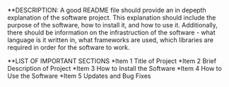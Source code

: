 **DESCRIPTION:
A good README file should provide an in depepth explanation of the software project. This explanation should include the purpose of the software, how to install it, and how to use it. Additionally, there should be information on the infrastruction of the software - what language is it written in, what frameworks are used, which libraries are required in order for the software to work. 

**LIST OF IMPORTANT SECTIONS
*Item 1 Title of Project
*Item 2 Brief Description of Project
*Item 3 How to Install the Software
*Item 4 How to Use the Software
*Item 5 Updates and Bug Fixes